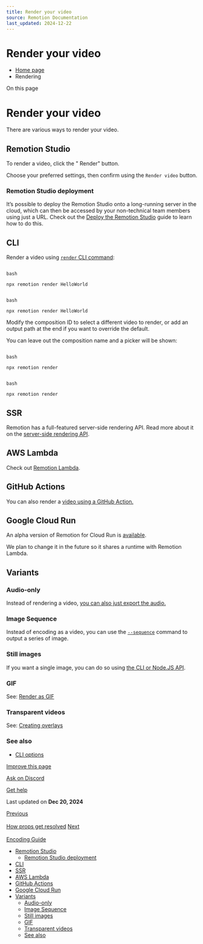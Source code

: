 ```yaml
---
title: Render your video
source: Remotion Documentation
last_updated: 2024-12-22
---
```


# Render your video

- [Home page](/)
- Rendering

On this page

# Render your video

There are various ways to render your video.

## Remotion Studio [​](\#remotion-studio "Direct link to Remotion Studio")

To render a video, click the " Render" button.

Choose your preferred settings, then confirm using the `Render video` button.

### Remotion Studio deployment [​](\#remotion-studio-deployment "Direct link to Remotion Studio deployment")

It’s possible to deploy the Remotion Studio onto a long-running server in the cloud, which can then be accessed by your non-technical team members using just a URL. Check out the [Deploy the Remotion Studio](/docs/studio/deploy-server) guide to learn how to do this.

## CLI [​](\#cli "Direct link to CLI")

Render a video using [`render` CLI command](/docs/cli/render):

```

bash

npx remotion render HelloWorld
```

```

bash

npx remotion render HelloWorld
```

Modify the composition ID to select a different video to render, or add an output path at the end if you want to override the default.

You can leave out the composition name and a picker will be shown:

```

bash

npx remotion render
```

```

bash

npx remotion render
```

## SSR [​](\#ssr "Direct link to SSR")

Remotion has a full-featured server-side rendering API. Read more about it on the [server-side rendering API](/docs/ssr).

## AWS Lambda [​](\#aws-lambda "Direct link to AWS Lambda")

Check out [Remotion Lambda](/docs/lambda).

## GitHub Actions [​](\#github-actions "Direct link to GitHub Actions")

You can also render a [video using a GitHub Action.](/docs/ssr#render-using-github-actions)

## Google Cloud Run [​](\#google-cloud-run "Direct link to Google Cloud Run")

An alpha version of Remotion for Cloud Run is [available](/docs/cloudrun).

We plan to change it in the future so it shares a runtime with Remotion Lambda.

## Variants [​](\#variants "Direct link to Variants")

### Audio-only [​](\#audio-only "Direct link to Audio-only")

Instead of rendering a video, [you can also just export the audio.](/docs/encoding#audio-only-export)

### Image Sequence [​](\#image-sequence "Direct link to Image Sequence")

Instead of encoding as a video, you can use the [`--sequence`](/docs/cli/render#--sequence) command to output a series of image.

### Still images [​](\#still-images "Direct link to Still images")

If you want a single image, you can do so using [the CLI or Node.JS API](/docs/stills).

### GIF [​](\#gif "Direct link to GIF")

See: [Render as GIF](/docs/render-as-gif)

### Transparent videos [​](\#transparent-videos "Direct link to Transparent videos")

See: [Creating overlays](/docs/overlay)

### See also [​](\#see-also "Direct link to See also")

- [CLI options](/docs/cli)

[Improve this page](https://github.com/remotion-dev/remotion/edit/main/packages/docs/docs/render.mdx)

[Ask on Discord](https://remotion.dev/discord)

[Get help](/docs/get-help)

Last updated on **Dec 20, 2024**

[Previous\
\
How props get resolved](/docs/props-resolution) [Next\
\
Encoding Guide](/docs/encoding)

- [Remotion Studio](#remotion-studio)
  - [Remotion Studio deployment](#remotion-studio-deployment)
- [CLI](#cli)
- [SSR](#ssr)
- [AWS Lambda](#aws-lambda)
- [GitHub Actions](#github-actions)
- [Google Cloud Run](#google-cloud-run)
- [Variants](#variants)
  - [Audio-only](#audio-only)
  - [Image Sequence](#image-sequence)
  - [Still images](#still-images)
  - [GIF](#gif)
  - [Transparent videos](#transparent-videos)
  - [See also](#see-also)
